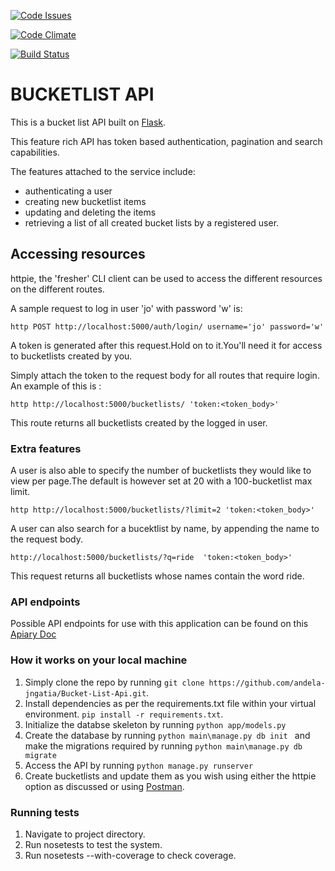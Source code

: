 [![Code Issues](https://www.quantifiedcode.com/api/v1/project/e0557b55469e43bbada740de6704a1fc/badge.svg)](https://www.quantifiedcode.com/app/project/e0557b55469e43bbada740de6704a1fc)

[Code Climate]:https://codeclimate.com/github/andela-jngatia/Bucket-List-Api
[![Code Climate](https://codeclimate.com/github/andela-jngatia/Bucket-List-Api/badges/gpa.svg)](https://codeclimate.com/github/andela-jngatia/Bucket-List-Api)

[![Build Status](https://travis-ci.org/andela-jngatia/Bucket-List-Api.svg?branch=develop)](https://travis-ci.org/andela-jngatia/Bucket-List-Api)

# BUCKETLIST API
This is a bucket list API built on [Flask](http://flask.pocoo.org/).

This feature rich API has token based authentication, pagination and search capabilities.


The features attached to the service include: 
* authenticating a user
* creating new bucketlist items
* updating and deleting the items 
* retrieving a list of all created bucket lists by a registered user.

## Accessing resources 
httpie, the 'fresher' CLI client can be used to access the different resources on the different routes.

A sample request to log in user 'jo' with password 'w' is:

```http POST http://localhost:5000/auth/login/ username='jo' password='w'```

A token is generated after this request.Hold on to it.You'll need it for access to bucketlists created by you.

Simply attach the token to the request body for all routes that require login.
An example of this is :

```http http://localhost:5000/bucketlists/ 'token:<token_body>' ```

This route returns all bucketlists created by the logged in user.

### Extra features
A user is also able to specify the number of bucketlists they would like to view per page.The default is however set at 20 with a 100-bucketlist max limit.

``` http http://localhost:5000/bucketlists/?limit=2 'token:<token_body>' ```


A user can also search for a bucektlist by name, by appending the name to the request body.

``` http://localhost:5000/bucketlists/?q=ride  'token:<token_body>' ```

This request returns all bucketlists whose names contain the word ride.

### API endpoints
Possible API endpoints for use with this application can be found on this [Apiary Doc](http://docs.bucketlist6.apiary.io/#)

### How it works on your local machine
1. Simply clone the repo by running ```git clone https://github.com/andela-jngatia/Bucket-List-Api.git```.
2. Install dependencies as per the requirements.txt file within your virtual environment. ```pip install -r requirements.txt```.
3. Initialize the databse skeleton by running ```python app/models.py```
4. Create the database by running ```python main\manage.py db init ``` and make the migrations required by running
```python main\manage.py db migrate```
5. Access the API by running ```python manage.py runserver```
6. Create bucketlists and update them as you wish using either the httpie option as discussed or using [Postman](https://www.getpostman.com/).


### Running tests
1. Navigate to project directory.
2. Run nosetests to test the system.
3. Run nosetests --with-coverage to check coverage.
